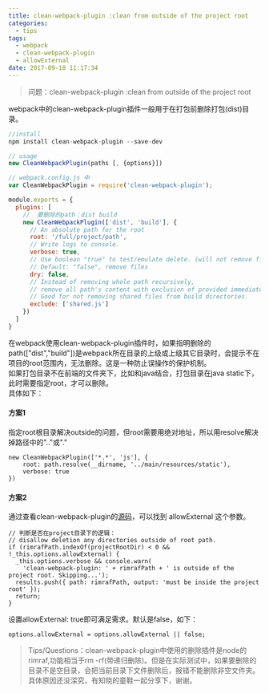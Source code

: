```yaml
---
title: clean-webpack-plugin :clean from outside of the project root
categories:
  - tips
tags:
  - webpack
  - clean-webpack-plugin
  - allowExternal
date: 2017-09-18 11:17:34
---
```

> 问题：clean-webpack-plugin :clean from outside of the project root

<!-- more -->

webpack中的clean-webpack-plugin插件一般用于在打包前删除打包(dist)目录。  
``` Javascript
//install
npm install clean-webpack-plugin --save-dev

// usage
new CleanWebpackPlugin(paths [, {options}])

// webpack.config.js 中
var CleanWebpackPlugin = require('clean-webpack-plugin');

module.exports = {
  plugins: [
    //  要删除的path：dist build
    new CleanWebpackPlugin(['dist', 'build'], {
      // An absolute path for the root
      root: '/full/project/path',
      // Write logs to console.
      verbose: true,
      // Use boolean "true" to test/emulate delete. (will not remove files).
      // Default: "false", remove files
      dry: false,
      // Instead of removing whole path recursively,
      // remove all path's content with exclusion of provided immediate children.
      // Good for not removing shared files from build directories.
      exclude: ['shared.js']
    })
  ]
}


```
在webpack使用clean-webpack-plugin插件时，如果指明删除的path(["dist","build"])是webpack所在目录的上级或上级其它目录时，会提示不在项目的root范围内，无法删除。这是一种防止误操作的保护机制。  
如果打包目录不在前端的文件夹下，比如和java结合，打包目录在java static下，此时需要指定root，才可以删除。  
具体如下：

#### 方案1   
指定root根目录解决outside的问题，但root需要用绝对地址，所以用resolve解决掉路径中的".."或"."
```
new CleanWebpackPlugin(['*.*', 'js'], {
    root: path.resolve(__dirname, '../main/resources/static'),
    verbose: true
})
```


#### 方案2
通过查看clean-webpack-plugin的[源码](https://github.com/johnagan/clean-webpack-plugin/blob/master/index.js)，可以找到 allowExternal 这个参数。
```
// 判断是否在project目录下的逻辑：
// disallow deletion any directories outside of root path.
if (rimrafPath.indexOf(projectRootDir) < 0 && !_this.options.allowExternal) {
  _this.options.verbose && console.warn(
    'clean-webpack-plugin: ' + rimrafPath + ' is outside of the project root. Skipping...');
  results.push({ path: rimrafPath, output: 'must be inside the project root' });
  return;
}
```
设置allowExternal: true即可满足需求。默认是false，如下：
```
options.allowExternal = options.allowExternal || false;
```

> Tips/Questions：clean-webpack-plugin中使用的删除插件是node的rimraf,功能相当于rm -rf(带递归删除)。但是在实际测试中，如果要删除的目录不是空目录，会把当前目录下文件删除后，报错不能删除非空文件夹。 具体原因还没深究，有知晓的童鞋一起分享下，谢谢。
